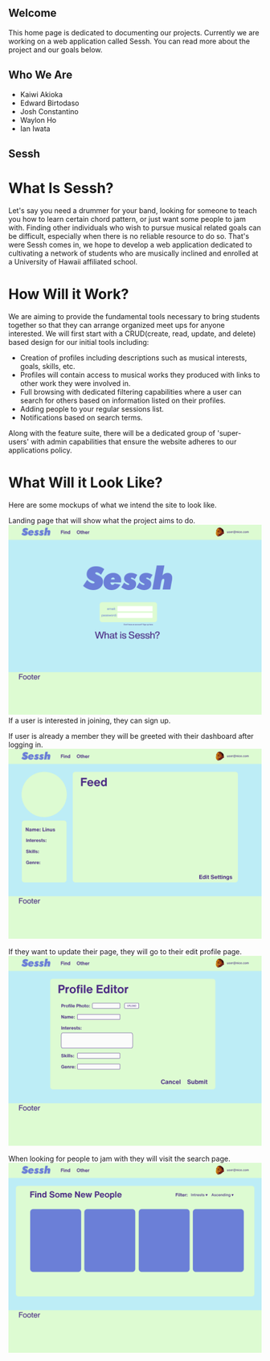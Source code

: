 ## Welcome
This home page is dedicated to documenting our projects. Currently we are working
on a web application called Sessh. You can read more about the project and 
our goals below.

## Who We Are
* Kaiwi Akioka
* Edward Birtodaso
* Josh Constantino
* Waylon Ho
* Ian Iwata

## Sessh
# What Is Sessh?
Let's say you need a drummer for your band, looking for someone to teach you how to learn
certain chord pattern, or just want some people to jam with. Finding other
individuals who wish to pursue musical related goals can be difficult, especially
when there is no reliable resource to do so. That's were Sessh comes in, we hope
to develop a web application dedicated to cultivating a network of students who are musically inclined and enrolled at a University of Hawaii affiliated school. 

# How Will it Work?
We are aiming to provide the fundamental tools necessary to bring students together
so that they can arrange organized meet ups for anyone interested. We will first start with a CRUD(create, read, update, and delete) based design for our initial tools including:
* Creation of profiles including descriptions such as musical interests, goals, skills, etc.
* Profiles will contain access to musical works they produced with links to other work they
    were involved in.
* Full browsing with dedicated filtering capabilities where a user can search for others based on information listed on their profiles.
* Adding people to your regular sessions list.
* Notifications based on search terms.

Along with the feature suite, there will be a dedicated group of 'super-users' with admin
capabilities that ensure the website adheres to our applications policy.

# What Will it Look Like?
Here are some mockups of what we intend the site to look like.

Landing page that will show what the project aims to do.
![](images/login.png)
If a user is interested in joining, they can sign up.

If user is already a member they will be greeted with their dashboard after
logging in.
![](images/dashboard.png)

If they want to update their page, they will go to their edit profile page.
![](images/edit.png)

When looking for people to jam with they will visit the search page.
![](images/find.png)